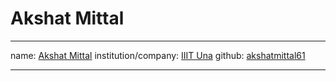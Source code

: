 # Akshat Mittal

---

name: [Akshat Mittal](https://akshatmittal61.vercel.app/)
institution/company: [IIIT Una](https://iiitu.ac.in/)
github: [akshatmittal61](https://github.com/akshatmittal61)

---
